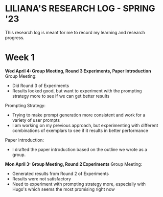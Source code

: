 # LILIANA'S RESEARCH LOG - SPRING '23

This research log is meant for me to record my learning and research progress. 

# Week 1

**Wed April 4: Group Meeting, Round 3 Experiments, Paper Introduction**
Group Meeting: 
- Did Round 3 of Experiments
- Results looked good, but want to experiment with the prompting strategy more to see if we can get better results

Prompting Strategy: 
- Trying to make prompt generation more consistent and work for a variety of user prompts
- I am working on my previous approach, but experimenting with different combinations of exemplars to see if it results in better performance

Paper Introduction: 
- I drafted the paper introduction based on the outline we wrote as a group.

**Mon April 3: Group Meeting, Round 2 Experiments**
Group Meeting: 
- Generated results from Round 2 of Experiments
- Results were not satisfactory
- Need to experiment with prompting strategy more, especially with Hugo's which seems the most promising right now

